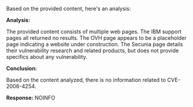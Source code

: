 Based on the provided content, here's an analysis:

**Analysis:**

The provided content consists of multiple web pages. The IBM support pages all returned no results. The OVH page appears to be a placeholder page indicating a website under construction. The Secunia page details their vulnerability research and related products, but does not provide specifics about any vulnerability. 

**Conclusion:**

Based on the content analyzed, there is no information related to CVE-2006-4254.

**Response:** NOINFO
